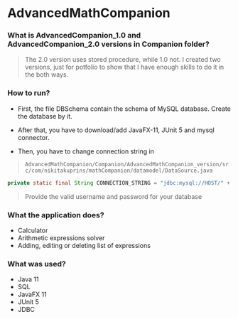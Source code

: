 # AdvancedMathCompanion

### What is AdvancedCompanion_1.0 and AdvancedCompanion_2.0 versions in Companion folder?

> The 2.0 version uses stored procedure, while 1.0 not. I created two versions, just for potfolio to show that I have enough skills to do it in the both ways.

### How to run?
- First, the file DBSchema contain the schema of MySQL database. Create the database by it.
- After that, you have to download/add JavaFX-11, JUnit 5 and mysql connector.

- Then, you have to change connection string in
> `AdvancedMathCompanion/Companion/AdvancedMathCompanion_version/src/com/nikitakuprins/mathCompanion/datamodel/DataSource.java`

```java 
private static final String CONNECTION_STRING = "jdbc:mysql://HOST/" + SCHEMA_NAME + "?user=USER&password=PASSWORD";
```
> Provide the valid username and password for your database 

### What the application does?

- Calculator
- Arithmetic expressions solver
- Adding, editing or deleting list of expressions

### What was used?

- Java 11
- SQL
- JavaFX 11
- JUnit 5
- JDBC
